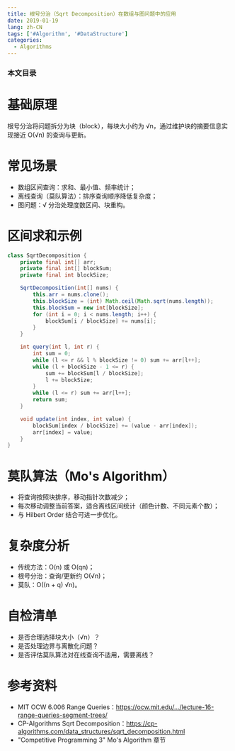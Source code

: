 ```yaml
---
title: 根号分治（Sqrt Decomposition）在数组与图问题中的应用
date: 2019-01-19
lang: zh-CN
tags: ['#Algorithm', '#DataStructure']
categories:
  - Algorithms
---
```


### 本文目录
<!-- toc -->

# 基础原理
根号分治将问题拆分为块（block），每块大小约为 √n，通过维护块的摘要信息实现接近 O(√n) 的查询与更新。

# 常见场景
- 数组区间查询：求和、最小值、频率统计；
- 离线查询（莫队算法）：排序查询顺序降低复杂度；
- 图问题：√ 分治处理度数区间、块重构。

# 区间求和示例
```java
class SqrtDecomposition {
    private final int[] arr;
    private final int[] blockSum;
    private final int blockSize;

    SqrtDecomposition(int[] nums) {
        this.arr = nums.clone();
        this.blockSize = (int) Math.ceil(Math.sqrt(nums.length));
        this.blockSum = new int[blockSize];
        for (int i = 0; i < nums.length; i++) {
            blockSum[i / blockSize] += nums[i];
        }
    }

    int query(int l, int r) {
        int sum = 0;
        while (l <= r && l % blockSize != 0) sum += arr[l++];
        while (l + blockSize - 1 <= r) {
            sum += blockSum[l / blockSize];
            l += blockSize;
        }
        while (l <= r) sum += arr[l++];
        return sum;
    }

    void update(int index, int value) {
        blockSum[index / blockSize] += (value - arr[index]);
        arr[index] = value;
    }
}
```

# 莫队算法（Mo's Algorithm）
- 将查询按照块排序，移动指针次数减少；
- 每次移动调整当前答案，适合离线区间统计（颜色计数、不同元素个数）；
- 与 Hilbert Order 结合可进一步优化。

# 复杂度分析
- 传统方法：O(n) 或 O(qn)；
- 根号分治：查询/更新约 O(√n)；
- 莫队：O((n + q) √n)。

# 自检清单
- 是否合理选择块大小（√n）？
- 是否处理边界与离散化问题？
- 是否评估莫队算法对在线查询不适用，需要离线？

# 参考资料
- MIT OCW 6.006 Range Queries：https://ocw.mit.edu/.../lecture-16-range-queries-segment-trees/
- CP-Algorithms Sqrt Decomposition：https://cp-algorithms.com/data_structures/sqrt_decomposition.html
- "Competitive Programming 3" Mo's Algorithm 章节
